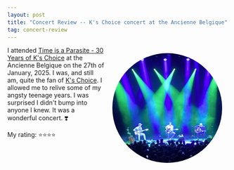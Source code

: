 ```yaml
---
layout: post
title: "Concert Review -- K's Choice concert at the Ancienne Belgique"
tag: concert-review
---
```


<style>
figure {
 padding: 15px ;
 margin: auto ;
 float: right ;
}

figure img {
 border-radius: 50% ;
 margin: auto ;
}
</style>
<figure>
 <img src="/assets/2025-01-27-ks-choice.jpg" width="250" alt="A picture K's Choice on stage.">
</figure>

I attended [Time is a Parasite - 30 Years of K's Choice](https://www.abconcerts.be/nl/agenda/time-is-a-parasite-30-years-of-ks-choice) at the Ancienne Belgique on the 27th of January, 2025. I was, and still am, quite the fan of [K's Choice](https://en.wikipedia.org/wiki/K%27s_Choice). I allowed me to relive some of my angsty teenage years. I was surprised I didn't bump into anyone I knew. It was a wonderful concert. ❣️

My rating: ⭐⭐⭐⭐
